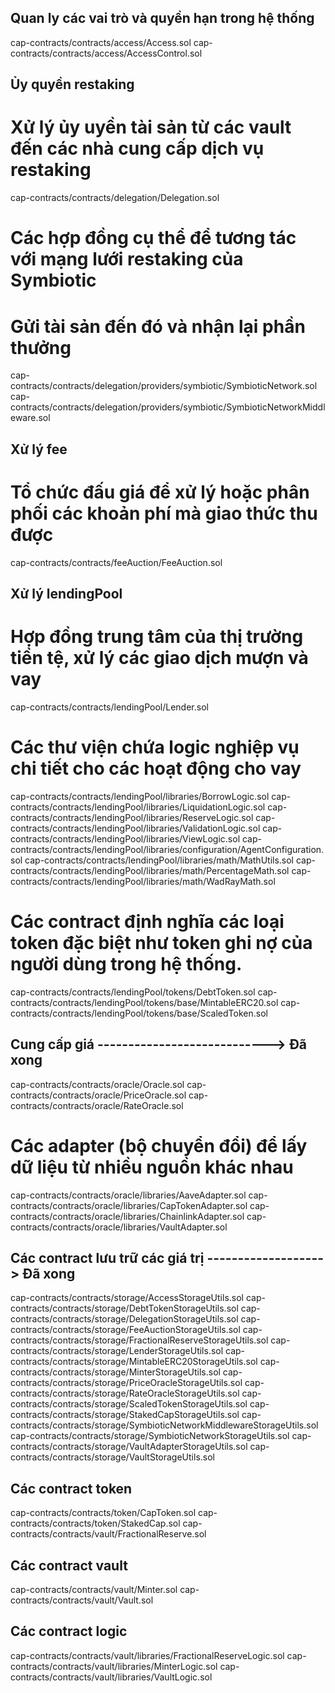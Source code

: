 ## Quan ly các vai trò và quyền hạn trong hệ thống
cap-contracts/contracts/access/Access.sol 
cap-contracts/contracts/access/AccessControl.sol

## Ủy quyền restaking
# Xử lý ủy uyền tài sản từ các vault đến các nhà cung cấp dịch vụ restaking
cap-contracts/contracts/delegation/Delegation.sol

# Các hợp đồng cụ thể để tương tác với mạng lưới restaking của Symbiotic
# Gửi tài sản đến đó và nhận lại phần thưởng
cap-contracts/contracts/delegation/providers/symbiotic/SymbioticNetwork.sol
cap-contracts/contracts/delegation/providers/symbiotic/SymbioticNetworkMiddleware.sol

## Xử lý fee
# Tổ chức đấu giá để xử lý hoặc phân phối các khoản phí mà giao thức thu được
cap-contracts/contracts/feeAuction/FeeAuction.sol

## Xử lý lendingPool
# Hợp đồng trung tâm của thị trường tiền tệ, xử lý các giao dịch mượn và vay
cap-contracts/contracts/lendingPool/Lender.sol
# Các thư viện chứa logic nghiệp vụ chi tiết cho các hoạt động cho vay
cap-contracts/contracts/lendingPool/libraries/BorrowLogic.sol
cap-contracts/contracts/lendingPool/libraries/LiquidationLogic.sol
cap-contracts/contracts/lendingPool/libraries/ReserveLogic.sol
cap-contracts/contracts/lendingPool/libraries/ValidationLogic.sol
cap-contracts/contracts/lendingPool/libraries/ViewLogic.sol
cap-contracts/contracts/lendingPool/libraries/configuration/AgentConfiguration.sol
cap-contracts/contracts/lendingPool/libraries/math/MathUtils.sol 
cap-contracts/contracts/lendingPool/libraries/math/PercentageMath.sol
cap-contracts/contracts/lendingPool/libraries/math/WadRayMath.sol

# Các contract định nghĩa các loại token đặc biệt như token ghi nợ của người dùng trong hệ thống.
cap-contracts/contracts/lendingPool/tokens/DebtToken.sol
cap-contracts/contracts/lendingPool/tokens/base/MintableERC20.sol
cap-contracts/contracts/lendingPool/tokens/base/ScaledToken.sol

## Cung cấp giá ----------------------------> Đã xong
cap-contracts/contracts/oracle/Oracle.sol
cap-contracts/contracts/oracle/PriceOracle.sol
cap-contracts/contracts/oracle/RateOracle.sol
# Các adapter (bộ chuyển đổi) để lấy dữ liệu từ nhiều nguồn khác nhau
cap-contracts/contracts/oracle/libraries/AaveAdapter.sol
cap-contracts/contracts/oracle/libraries/CapTokenAdapter.sol
cap-contracts/contracts/oracle/libraries/ChainlinkAdapter.sol
cap-contracts/contracts/oracle/libraries/VaultAdapter.sol

## Các contract lưu trữ các giá trị -------------------> Đã xong
cap-contracts/contracts/storage/AccessStorageUtils.sol
cap-contracts/contracts/storage/DebtTokenStorageUtils.sol
cap-contracts/contracts/storage/DelegationStorageUtils.sol
cap-contracts/contracts/storage/FeeAuctionStorageUtils.sol
cap-contracts/contracts/storage/FractionalReserveStorageUtils.sol
cap-contracts/contracts/storage/LenderStorageUtils.sol
cap-contracts/contracts/storage/MintableERC20StorageUtils.sol
cap-contracts/contracts/storage/MinterStorageUtils.sol
cap-contracts/contracts/storage/PriceOracleStorageUtils.sol
cap-contracts/contracts/storage/RateOracleStorageUtils.sol
cap-contracts/contracts/storage/ScaledTokenStorageUtils.sol
cap-contracts/contracts/storage/StakedCapStorageUtils.sol
cap-contracts/contracts/storage/SymbioticNetworkMiddlewareStorageUtils.sol
cap-contracts/contracts/storage/SymbioticNetworkStorageUtils.sol
cap-contracts/contracts/storage/VaultAdapterStorageUtils.sol
cap-contracts/contracts/storage/VaultStorageUtils.sol

## Các contract token
cap-contracts/contracts/token/CapToken.sol
cap-contracts/contracts/token/StakedCap.sol
cap-contracts/contracts/vault/FractionalReserve.sol

## Các contract vault
cap-contracts/contracts/vault/Minter.sol
cap-contracts/contracts/vault/Vault.sol

## Các contract logic
cap-contracts/contracts/vault/libraries/FractionalReserveLogic.sol
cap-contracts/contracts/vault/libraries/MinterLogic.sol
cap-contracts/contracts/vault/libraries/VaultLogic.sol